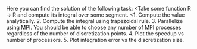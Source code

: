 Here you can find the solution of the following task:
    <Take some function R -> R and compute its integral over some segment.
    <1. Compute the value analytically.
    2. Compute the integral using trapezoidal rule.
    3. Parallelize using MPI. You should be able to choose any number of MPI processes regardless of the number of discretization points.
    4. Plot the speedup vs number of processors.
    5. Plot integration error vs the discretization size.
